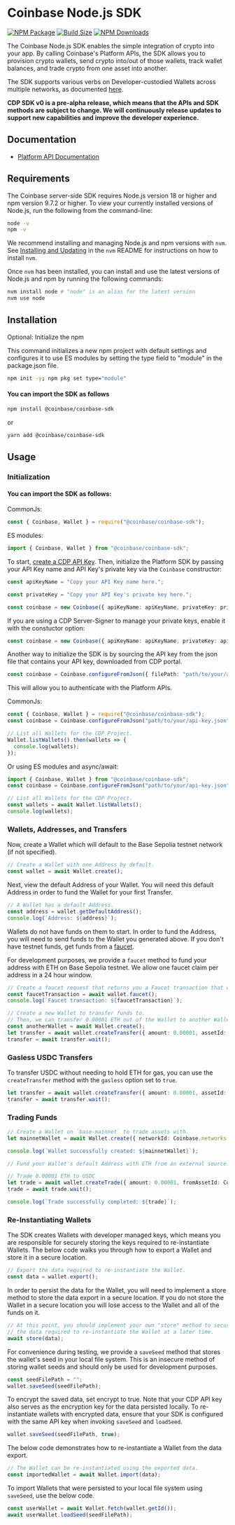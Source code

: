 # Coinbase Node.js SDK

[![NPM Package][npm]][npm-url]
[![Build Size][build-size]][build-size-url]
[![NPM Downloads][npm-downloads]][npmtrends-url]


The Coinbase Node.js SDK enables the simple integration of crypto into your app. By calling Coinbase's Platform APIs, the SDK allows you to provision crypto wallets, send crypto into/out of those wallets, track wallet balances, and trade crypto from one asset into another.

The SDK supports various verbs on Developer-custodied Wallets across multiple networks, as documented [here](https://docs.cdp.coinbase.com/cdp-sdk/docs/networks).

**CDP SDK v0 is a pre-alpha release, which means that the APIs and SDK methods are subject to change. We will continuously release updates to support new capabilities and improve the developer experience.**

## Documentation

- [Platform API Documentation](https://docs.cdp.coinbase.com/platform-apis/docs/welcome)

## Requirements

The Coinbase server-side SDK requires Node.js version 18 or higher and npm version 9.7.2 or higher. To view your currently installed versions of Node.js, run the following from the command-line:

```bash
node -v
npm -v
```

We recommend installing and managing Node.js and npm versions with `nvm`. See [Installing and Updating](https://github.com/nvm-sh/nvm?tab=readme-ov-file#installing-and-updating) in the `nvm` README for instructions on how to install `nvm`.

Once `nvm` has been installed, you can install and use the latest versions of Node.js and npm by running the following commands:

```bash
nvm install node # "node" is an alias for the latest version
nvm use node
```

## Installation

Optional: Initialize the npm

This command initializes a new npm project with default settings and configures it to use ES modules by setting the type field to "module" in the package.json file.

```bash
npm init -y; npm pkg set type="module"
```

#### You can import the SDK as follows
```bash
npm install @coinbase/coinbase-sdk
```

or

```bash
yarn add @coinbase/coinbase-sdk
```

## Usage

### Initialization

#### You can import the SDK as follows:

CommonJs:

```javascript
const { Coinbase, Wallet } = require("@coinbase/coinbase-sdk");
```

ES modules:

```typescript
import { Coinbase, Wallet } from "@coinbase/coinbase-sdk";
```

To start, [create a CDP API Key](https://portal.cdp.coinbase.com/access/api). Then, initialize the Platform SDK by passing your API Key name and API Key's private key via the `Coinbase` constructor:

```typescript
const apiKeyName = "Copy your API Key name here.";

const privateKey = "Copy your API Key's private key here.";

const coinbase = new Coinbase({ apiKeyName: apiKeyName, privateKey: privateKey });
```

If you are using a CDP Server-Signer to manage your private keys, enable it with the constuctor option:
```typescript
const coinbase = new Coinbase({ apiKeyName: apiKeyName, privateKey: apiKeyPrivateKey, useServerSigner: true })
```

Another way to initialize the SDK is by sourcing the API key from the json file that contains your API key, downloaded from CDP portal.

```typescript
const coinbase = Coinbase.configureFromJson({ filePath: "path/to/your/api-key.json" });
```

This will allow you to authenticate with the Platform APIs.

CommonJs:

```javascript
const { Coinbase, Wallet } = require("@coinbase/coinbase-sdk");
const coinbase = Coinbase.configureFromJson("path/to/your/api-key.json");

// List all Wallets for the CDP Project.
Wallet.listWallets().then(wallets => {
  console.log(wallets);
});
```

Or using ES modules and async/await:

```typescript
import { Coinbase, Wallet } from "@coinbase/coinbase-sdk";
const coinbase = Coinbase.configureFromJson("path/to/your/api-key.json");

// List all Wallets for the CDP Project.
const wallets = await Wallet.listWallets();
console.log(wallets);
```

### Wallets, Addresses, and Transfers

Now, create a Wallet which will default to the Base Sepolia testnet network (if not specified).

```typescript
// Create a Wallet with one Address by default.
const wallet = await Wallet.create();
```

Next, view the default Address of your Wallet. You will need this default Address in order to fund the Wallet for your first Transfer.

```typescript
// A Wallet has a default Address.
const address = wallet.getDefaultAddress();
console.log(`Address: ${address}`);
```

Wallets do not have funds on them to start. In order to fund the Address, you will need to send funds to the Wallet you generated above. If you don't have testnet funds, get funds from a [faucet](https://docs.base.org/docs/tools/network-faucets/).

For development purposes, we provide a `faucet` method to fund your address with ETH on Base Sepolia testnet. We allow one faucet claim per address in a 24 hour window.

```typescript
// Create a faucet request that returns you a Faucet transaction that can be used to track the tx hash.
const faucetTransaction = await wallet.faucet();
console.log(`Faucet transaction: ${faucetTransaction}`);
```

```typescript
// Create a new Wallet to transfer funds to.
// Then, we can transfer 0.00001 ETH out of the Wallet to another Wallet.
const anotherWallet = await Wallet.create();
let transfer = await wallet.createTransfer({ amount: 0.00001, assetId: Coinbase.assets.Eth, destination: anotherWallet });
transfer = await transfer.wait();
```


### Gasless USDC Transfers

To transfer USDC without needing to hold ETH for gas, you can use the `createTransfer` method with the `gasless` option set to `true`.
```typescript
let transfer = await wallet.createTransfer({ amount: 0.00001, assetId: Coinbase.assets.Usdc, destination: anotherWallet, gasless: true });
transfer = await transfer.wait();
```


### Trading Funds

```typescript
// Create a Wallet on `base-mainnet` to trade assets with.
let mainnetWallet = await Wallet.create({ networkId: Coinbase.networks.BaseMainnet });

console.log(`Wallet successfully created: ${mainnetWallet}`);

// Fund your Wallet's default Address with ETH from an external source.

// Trade 0.00001 ETH to USDC
let trade = await wallet.createTrade({ amount: 0.00001, fromAssetId: Coinbase.assets.Eth, toAssetId: Coinbase.assets.Usdc });
trade = await trade.wait();

console.log(`Trade successfully completed: ${trade}`);
```

### Re-Instantiating Wallets

The SDK creates Wallets with developer managed keys, which means you are responsible for securely storing the keys required to re-instantiate Wallets. The below code walks you through how to export a Wallet and store it in a secure location.

```typescript
// Export the data required to re-instantiate the Wallet.
const data = wallet.export();
```

In order to persist the data for the Wallet, you will need to implement a store method to store the data export in a secure location. If you do not store the Wallet in a secure location you will lose access to the Wallet and all of the funds on it.

```typescript
// At this point, you should implement your own "store" method to securely persist
// the data required to re-instantiate the Wallet at a later time.
await store(data);
```

For convenience during testing, we provide a `saveSeed` method that stores the wallet's seed in your local file system. This is an insecure method of storing wallet seeds and should only be used for development purposes.

```typescript
const seedFilePath = "";
wallet.saveSeed(seedFilePath);
```

To encrypt the saved data, set encrypt to true. Note that your CDP API key also serves as the encryption key for the data persisted locally. To re-instantiate wallets with encrypted data, ensure that your SDK is configured with the same API key when invoking `saveSeed` and `loadSeed`.

```typescript
wallet.saveSeed(seedFilePath, true);
```

The below code demonstrates how to re-instantiate a Wallet from the data export.

```typescript
// The Wallet can be re-instantiated using the exported data.
const importedWallet = await Wallet.import(data);
```

To import Wallets that were persisted to your local file system using `saveSeed`, use the below code.

```typescript
const userWallet = await Wallet.fetch(wallet.getId());
await userWallet.loadSeed(seedFilePath);
```



[npm]: https://img.shields.io/npm/v/@coinbase/coinbase-sdk
[npm-url]: https://www.npmjs.com/package/@coinbase/coinbase-sdk
[build-size]: https://badgen.net/bundlephobia/minzip/@coinbase/coinbase-sdk
[build-size-url]: https://bundlephobia.com/result?p=@coinbase/coinbase-sdk
[npmtrends-url]: https://www.npmtrends.com/@coinbase/coinbase-sdk
[npm-downloads]: https://img.shields.io/npm/dw/@coinbase/coinbase-sdk
